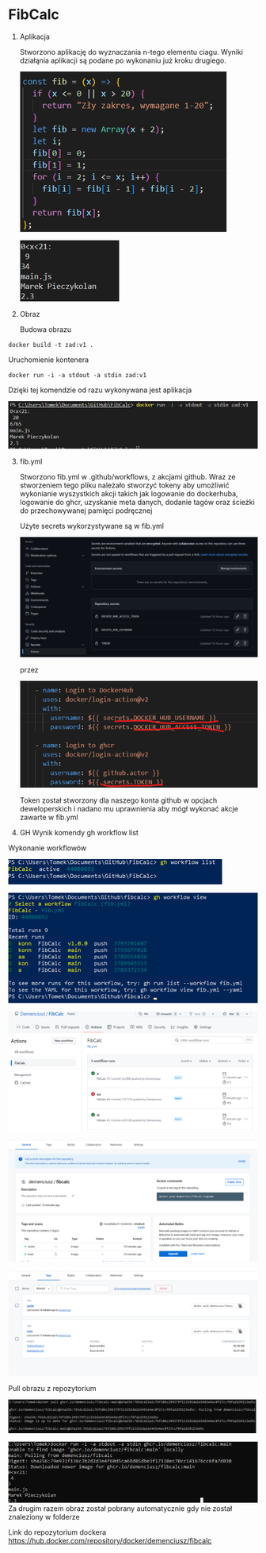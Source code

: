 # FibCalc

1. Aplikacja 
 
   Stworzono aplikację do wyznaczania n-tego elementu ciagu. Wyniki działąnia aplikacji są podane po wykonaniu już kroku drugiego.

   ![Funkcja js](fibfun.png)

   ![Wynik działania aplikacji](zad.png)

2. Obraz

   Budowa obrazu

```
docker build -t zad:v1 .
```

Uruchomienie kontenera

```
docker run -i -a stdout -a stdin zad:v1
```

Dzięki tej komendzie od razu wykonywana jest aplikacja

![Wynik uruchimienia](wynik.png)

3. fib.yml

   Stworzono fib.yml w .github/workflows, z akcjami github. Wraz ze stworzeniem tego pliku należało stworzyć tokeny aby umożliwić wykonianie wyszystkich akcji takich jak logowanie do dockerhuba, logowanie do ghcr, uzyskanie meta danych, dodanie tagów oraz ścieżki do przechowywanej pamięci podręcznej

   Użyte secrets wykorzystywane są w fib.yml

   ![Secrets](secrets.png)

   przez

   ![Sec](sec.png)

   Token został stworzony dla naszego konta github w opcjach deweloperskich i nadano mu uprawnienia aby mógł wykonać akcje zawarte w fib.yml

4. GH
   Wynik komendy gh workflow list

Wykonanie workflowów

![Wynik gh](ghlist.png)

![Wykonanie](work.png)

![Wykonanie](wyk.png)

![Wykonanie](g1.png)

![Wykonanie](g2.png)

Pull obrazu z repozytorium

![Wykonanie](g4.png)

![Wykonanie](g5.png)
Za drugim razem obraz został pobrany automatycznie gdy nie został znaleziony w folderze

Link do repozytorium dockera
https://hub.docker.com/repository/docker/demenciusz/fibcalc
